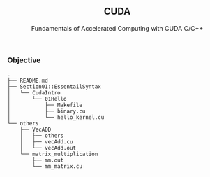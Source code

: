  <p align="center">

 </p>
 
 <h2 align="center"> CUDA </h2>

<p align="center"> Fundamentals of Accelerated Computing with CUDA C/C++ </p>
  


<br>

### Objective

```
.
├── README.md
├── Section01::EssentailSyntax
│   └── CudaIntro
│       └── 01Hello
│           ├── Makefile
│           ├── binary.cu
│           └── hello_kernel.cu
└── others
    ├── VecADD
    │   ├── others
    │   ├── vecAdd.cu
    │   └── vecAdd.out
    └── matrix_multiplication
        ├── mm.out
        └── mm_matrix.cu
```

<br>
